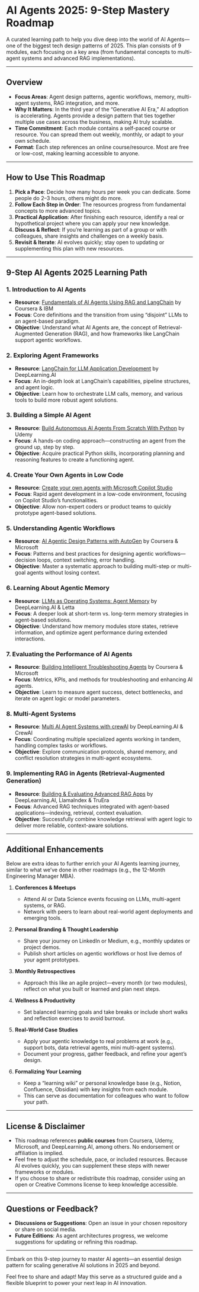 # AI Agents 2025: 9-Step Mastery Roadmap

A curated learning path to help you dive deep into the world of AI Agents—one of the biggest tech design patterns of 2025. This plan consists of 9 modules, each focusing on a key area (from fundamental concepts to multi-agent systems and advanced RAG implementations).

---

## Overview

- **Focus Areas**: Agent design patterns, agentic workflows, memory, multi-agent systems, RAG integration, and more.
- **Why It Matters**: In the third year of the “Generative AI Era,” AI adoption is accelerating. Agents provide a design pattern that ties together multiple use cases across the business, making AI truly scalable.
- **Time Commitment**: Each module contains a self-paced course or resource. You can spread them out weekly, monthly, or adapt to your own schedule.
- **Format**: Each step references an online course/resource. Most are free or low-cost, making learning accessible to anyone.

---

## How to Use This Roadmap

1. **Pick a Pace**: Decide how many hours per week you can dedicate. Some people do 2–3 hours, others might do more.  
2. **Follow Each Step in Order**: The resources progress from fundamental concepts to more advanced topics.  
3. **Practical Application**: After finishing each resource, identify a real or hypothetical project where you can apply your new knowledge.  
4. **Discuss & Reflect**: If you’re learning as part of a group or with colleagues, share insights and challenges on a weekly basis.  
5. **Revisit & Iterate**: AI evolves quickly; stay open to updating or supplementing this plan with new resources.

---

## 9-Step AI Agents 2025 Learning Path

### 1. **Introduction to AI Agents**  
- **Resource**: [Fundamentals of AI Agents Using RAG and LangChain](https://lnkd.in/dxgD2jFN) by Coursera & IBM  
- **Focus**: Core definitions and the transition from using “disjoint” LLMs to an agent-based paradigm.  
- **Objective**: Understand what AI Agents are, the concept of Retrieval-Augmented Generation (RAG), and how frameworks like LangChain support agentic workflows.

### 2. **Exploring Agent Frameworks**  
- **Resource**: [LangChain for LLM Application Development](https://lnkd.in/dCEw5_9M) by DeepLearning.AI  
- **Focus**: An in-depth look at LangChain’s capabilities, pipeline structures, and agent logic.  
- **Objective**: Learn how to orchestrate LLM calls, memory, and various tools to build more robust agent solutions.

### 3. **Building a Simple AI Agent**  
- **Resource**: [Build Autonomous AI Agents From Scratch With Python](https://lnkd.in/dss98f3C) by Udemy  
- **Focus**: A hands-on coding approach—constructing an agent from the ground up, step by step.  
- **Objective**: Acquire practical Python skills, incorporating planning and reasoning features to create a functioning agent.

### 4. **Create Your Own Agents in Low Code**  
- **Resource**: [Create your own agents with Microsoft Copilot Studio](https://lnkd.in/dWQA3VbE)  
- **Focus**: Rapid agent development in a low-code environment, focusing on Copilot Studio’s functionalities.  
- **Objective**: Allow non-expert coders or product teams to quickly prototype agent-based solutions.

### 5. **Understanding Agentic Workflows**  
- **Resource**: [AI Agentic Design Patterns with AutoGen](https://lnkd.in/de9GBUqz) by Coursera & Microsoft  
- **Focus**: Patterns and best practices for designing agentic workflows—decision loops, context switching, error handling.  
- **Objective**: Master a systematic approach to building multi-step or multi-goal agents without losing context.

### 6. **Learning About Agentic Memory**  
- **Resource**: [LLMs as Operating Systems: Agent Memory](https://lnkd.in/dmMt6mSj) by DeepLearning.AI & Letta  
- **Focus**: A deeper look at short-term vs. long-term memory strategies in agent-based solutions.  
- **Objective**: Understand how memory modules store states, retrieve information, and optimize agent performance during extended interactions.

### 7. **Evaluating the Performance of AI Agents**  
- **Resource**: [Building Intelligent Troubleshooting Agents](https://lnkd.in/dnUhYZ7Y) by Coursera & Microsoft  
- **Focus**: Metrics, KPIs, and methods for troubleshooting and enhancing AI agents.  
- **Objective**: Learn to measure agent success, detect bottlenecks, and iterate on agent logic or model parameters.

### 8. **Multi-Agent Systems**  
- **Resource**: [Multi AI Agent Systems with crewAI](https://lnkd.in/dTudrD55) by DeepLearning.AI & CrewAI  
- **Focus**: Coordinating multiple specialized agents working in tandem, handling complex tasks or workflows.  
- **Objective**: Explore communication protocols, shared memory, and conflict resolution strategies in multi-agent ecosystems.

### 9. **Implementing RAG in Agents (Retrieval-Augmented Generation)**  
- **Resource**: [Building & Evaluating Advanced RAG Apps](https://lnkd.in/dyMg8eV9) by DeepLearning.AI, LlamaIndex & TruEra  
- **Focus**: Advanced RAG techniques integrated with agent-based applications—indexing, retrieval, context evaluation.  
- **Objective**: Successfully combine knowledge retrieval with agent logic to deliver more reliable, context-aware solutions.

---

## Additional Enhancements

Below are extra ideas to further enrich your AI Agents learning journey, similar to what we’ve done in other roadmaps (e.g., the 12-Month Engineering Manager MBA).

1. **Conferences & Meetups**  
   - Attend AI or Data Science events focusing on LLMs, multi-agent systems, or RAG.  
   - Network with peers to learn about real-world agent deployments and emerging tools.

2. **Personal Branding & Thought Leadership**  
   - Share your journey on LinkedIn or Medium, e.g., monthly updates or project demos.  
   - Publish short articles on agentic workflows or host live demos of your agent prototypes.

3. **Monthly Retrospectives**  
   - Approach this like an agile project—every month (or two modules), reflect on what you built or learned and plan next steps.

4. **Wellness & Productivity**  
   - Set balanced learning goals and take breaks or include short walks and reflection exercises to avoid burnout.

5. **Real-World Case Studies**  
   - Apply your agentic knowledge to real problems at work (e.g., support bots, data retrieval agents, mini multi-agent systems).  
   - Document your progress, gather feedback, and refine your agent’s design.

6. **Formalizing Your Learning**  
   - Keep a “learning wiki” or personal knowledge base (e.g., Notion, Confluence, Obsidian) with key insights from each module.  
   - This can serve as documentation for colleagues who want to follow your path.

---

## License & Disclaimer

- This roadmap references **public courses** from Coursera, Udemy, Microsoft, and DeepLearning.AI, among others. No endorsement or affiliation is implied.
- Feel free to adjust the schedule, pace, or included resources. Because AI evolves quickly, you can supplement these steps with newer frameworks or modules.
- If you choose to share or redistribute this roadmap, consider using an open or Creative Commons license to keep knowledge accessible.

---

## Questions or Feedback?

- **Discussions or Suggestions**: Open an issue in your chosen repository or share on social media.  
- **Future Editions**: As agent architectures progress, we welcome suggestions for updating or refining this roadmap.

---

Embark on this 9-step journey to master AI agents—an essential design pattern for scaling generative AI solutions in 2025 and beyond. 

Feel free to share and adapt! May this serve as a structured guide and a flexible blueprint to power your next leap in AI innovation.
